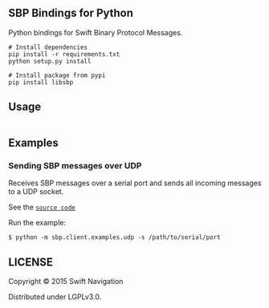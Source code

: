 ## SBP Bindings for Python

Python bindings for Swift Binary Protocol Messages.

```shell
# Install dependencies
pip install -r requirements.txt
python setup.py install

# Install package from pypi
pip install libsbp
```

## Usage

```python
```

## Examples

### Sending SBP messages over UDP

Receives SBP messages over a serial port and sends all incoming messages to a
UDP socket.

See the [`source code`](sbp/client/examples/udp.py)

Run the example:

```shell
$ python -m sbp.client.examples.udp -s /path/to/serial/port
```

## LICENSE

Copyright © 2015 Swift Navigation

Distributed under LGPLv3.0.
